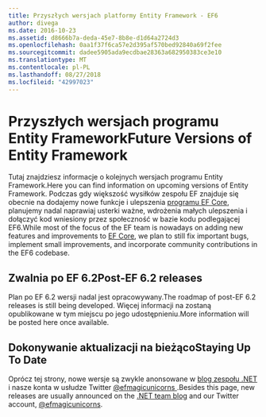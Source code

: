 ```yaml
---
title: Przyszłych wersjach platformy Entity Framework - EF6
author: divega
ms.date: 2016-10-23
ms.assetid: d8666b7a-deda-45e7-8b8e-d1d64a2724d3
ms.openlocfilehash: 0aa1f37f6ca57e2d395af570bed92840a69f2fee
ms.sourcegitcommit: dadee5905ada9ecdbae28363a682950383ce3e10
ms.translationtype: MT
ms.contentlocale: pl-PL
ms.lasthandoff: 08/27/2018
ms.locfileid: "42997023"
---
```

# <a name="future-versions-of-entity-framework"></a><span data-ttu-id="f5fec-102">Przyszłych wersjach programu Entity Framework</span><span class="sxs-lookup"><span data-stu-id="f5fec-102">Future Versions of Entity Framework</span></span> 
<span data-ttu-id="f5fec-103">Tutaj znajdziesz informacje o kolejnych wersjach programu Entity Framework.</span><span class="sxs-lookup"><span data-stu-id="f5fec-103">Here you can find information on upcoming versions of Entity Framework.</span></span>
<span data-ttu-id="f5fec-104">Podczas gdy większość wysiłków zespołu EF znajduje się obecnie na dodajemy nowe funkcje i ulepszenia [programu EF Core](https://docs.microsoft.com/en-us/ef/core/index), planujemy nadal naprawiaj usterki ważne, wdrożenia małych ulepszenia i dołączyć kod wniesiony przez społeczność w bazie kodu podlegającej EF6.</span><span class="sxs-lookup"><span data-stu-id="f5fec-104">While most of the focus of the EF team is nowadays on adding new features and improvements to [EF Core](https://docs.microsoft.com/en-us/ef/core/index), we plan to  still fix important bugs, implement small improvements, and incorporate community contributions in the EF6 codebase.</span></span>

## <a name="post-ef-62-releases"></a><span data-ttu-id="f5fec-105">Zwalnia po EF 6.2</span><span class="sxs-lookup"><span data-stu-id="f5fec-105">Post-EF 6.2 releases</span></span>

<span data-ttu-id="f5fec-106">Plan po EF 6.2 wersji nadal jest opracowywany.</span><span class="sxs-lookup"><span data-stu-id="f5fec-106">The roadmap of post-EF 6.2 releases is still being developed.</span></span> <span data-ttu-id="f5fec-107">Więcej informacji na zostaną opublikowane w tym miejscu po jego udostępnieniu.</span><span class="sxs-lookup"><span data-stu-id="f5fec-107">More information will be posted here once available.</span></span>
 
## <a name="staying-up-to-date"></a><span data-ttu-id="f5fec-108">Dokonywanie aktualizacji na bieżąco</span><span class="sxs-lookup"><span data-stu-id="f5fec-108">Staying Up To Date</span></span>  
  
<span data-ttu-id="f5fec-109">Oprócz tej strony, nowe wersje są zwykle anonsowane w [blog zespołu .NET](https://blogs.msdn.microsoft.com/dotnet/tag/entity-framework/) i nasze konta w usłudze Twitter [ @efmagicunicorns ](http://twitter.com/efmagicunicorns).</span><span class="sxs-lookup"><span data-stu-id="f5fec-109">Besides this page, new releases are usually announced on the [.NET team blog](https://blogs.msdn.microsoft.com/dotnet/tag/entity-framework/) and our Twitter account, [@efmagicunicorns](http://twitter.com/efmagicunicorns).</span></span>
  